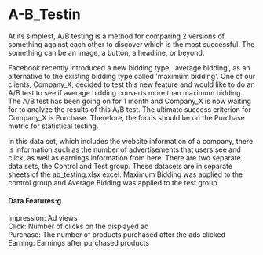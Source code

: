 # A-B_Testin

At its simplest, A/B testing is a method for comparing 2 versions of something against each other to discover which is the most successful. The something can be an image, a button, a headline, or beyond.

Facebook recently introduced a new bidding type, 'average bidding',
as an alternative to the existing bidding type called 'maximum bidding'.
One of our clients, Company_X, decided to test this new feature and
would like to do an A/B test to see if average bidding converts more than maximum bidding.
The A/B test has been going on for 1 month and Company_X is now
waiting for to analyze the results of this A/B test.
The ultimate success criterion for Company_X is Purchase.
Therefore, the focus should be on the Purchase metric for statistical testing.<br>

In this data set, which includes the website information of a company,
there is information such as the number of advertisements that users see
and click, as well as earnings information from here. There are two separate
data sets, the Control and Test group. These datasets are in separate sheets
of the ab_testing.xlsx excel. Maximum Bidding was applied to the control group
and Average Bidding was applied to the test group.

#### Data Features:g
Impression: Ad views<br>
Click: Number of clicks on the displayed ad<br>
Purchase: The number of products purchased after the ads clicked<br>
Earning: Earnings after purchased products<br>
